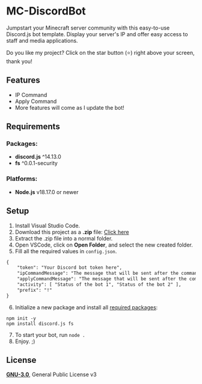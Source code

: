 # MC-DiscordBot

Jumpstart your Minecraft server community with this easy-to-use Discord.js bot template.
Display your server's IP and offer easy access to staff and media applications.

Do you like my project? Click on the star button (⭐️) right above your screen, thank you!

## Features
- IP Command
- Apply Command
- More features will come as I update the bot!

## Requirements
### Packages:
- **discord.js** ^14.13.0
- **fs** ^0.0.1-security
### Platforms:
- **Node.js** v18.17.0 or newer

## Setup
1. Install Visual Studio Code.
2. Download this project as a **.zip** file: [Click here](https://github.com/Gudlin4/MC-Discord-Bot/archive/refs/heads/main.zip)
3. Extract the .zip file into a normal folder.
4. Open VSCode, click on **Open Folder**, and select the new created folder.
5. Fill all the required values in `config.json`.

```apache
{
    "token": "Your Discord bot token here",
    "ipCommandMessage": "The message that will be sent after the command ip is executed.",
    "applyCommandMessage": "The message that will be sent after the command apply is executed.",
    "activity": [ "Status of the bot 1", "Status of the bot 2" ],
    "prefix": "!"
}
```

6. Initialize a new package and install all [required packages](#packages):

```
npm init -y
npm install discord.js fs
```

7. To start your bot, run `node .`
8. Enjoy. ;)

## License
[**GNU-3.0**](./LICENSE), General Public License v3
